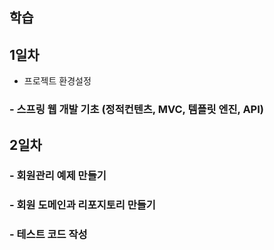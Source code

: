 ## 학습


## 1일차
- 프로젝트 환경설정
### - 스프링 웹 개발 기초 (정적컨텐츠, MVC, 템플릿 엔진, API)

## 2일차

### - 회원관리 예제 만들기
### - 회원 도메인과 리포지토리 만들기
### - 테스트 코드 작성
